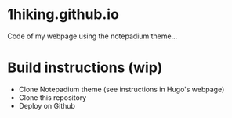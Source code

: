 # 1hiking.github.io

Code of my webpage using the notepadium theme...

# Build instructions (wip)

* Clone Notepadium theme (see instructions in Hugo's webpage)
* Clone this repository
* Deploy on Github
